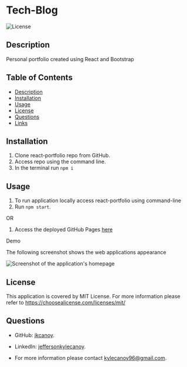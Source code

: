 # Tech-Blog

![License](https://img.shields.io/badge/License-MIT-yellow.svg)

## Description

Personal portfolio created using React and Bootstrap

## Table of Contents

- [Description](#description)
- [Installation](#installation)
- [Usage](#usage)
- [License](#license)
- [Questions](#questions)
- [Links](#links)

## Installation

1. Clone react-portfolio repo from GitHub.
2. Access repo using the command line.
3. In the terminal run `npm i`

## Usage

1. To run application locally access react-portfolio using command-line
2. Run `npm start`.

OR

1. Access the deployed GitHub Pages [here](https://jkcanoy.github.io/react-portfolio/)

Demo

The following screenshot shows the web applications appearance

![Screenshot of the application's homepage](./public/portfolioScreen.png)

## License

This application is covered by MIT License. For more information please refer to https://choosealicense.com/licenses/mit/

## Questions

- GitHub: [jkcanoy](https://github.com/jkcanoy).

- LinkedIn: [jeffersonkylecanoy](www.linkedin.com/in/jeffersonkylecanoy).

- For more information please contact kylecanoy96@gmail.com.
